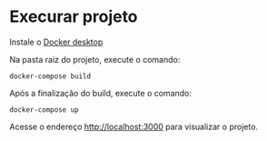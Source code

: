 # Execurar projeto

Instale o [Docker desktop](https://www.docker.com/products/docker-desktop)

Na pasta raiz do projeto, execute o comando:

```
docker-compose build
```

Após a finalização do build, execute o comando:

```
docker-compose up
```

Acesse o endereço [http://localhost:3000](http://localhost:3000) para visualizar o projeto.